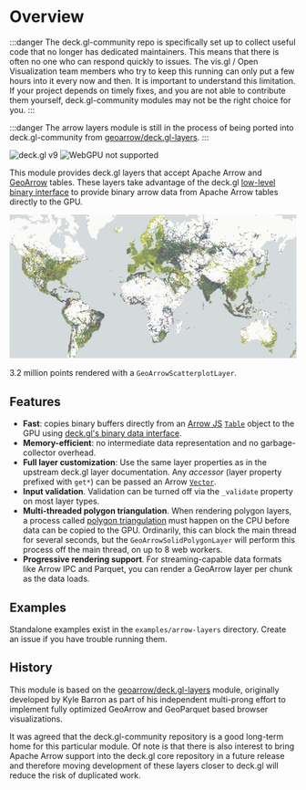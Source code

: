 # Overview

:::danger
The deck.gl-community repo is specifically set up to collect useful code that no longer has dedicated maintainers. This means that there is often no one who can respond quickly to issues. The vis.gl / Open Visualization team members who try to keep this running can only put a few hours into it every now and then. It is important to understand this limitation. If your project depends on timely fixes, and you are not able to contribute them yourself, deck.gl-community modules may not be the right choice for you.
:::

:::danger
The arrow layers module is still in the process of being ported into deck.gl-community from [geoarrow/deck.gl-layers](https://github.com/geoarrow/deck.gl-layers).
:::

![deck.gl v9](https://img.shields.io/badge/deck.gl-v9-green.svg?style=flat-square")
![WebGPU not supported](https://img.shields.io/badge/webgpu-no-red.svg?style=flat-square")

This module provides deck.gl layers that accept Apache Arrow and [GeoArrow](https://geoarrow.org) tables. 
These layers take advantage of the deck.gl [low-level binary interface](https://deck.gl/docs/developer-guide/performance#supply-attributes-directly) to provide binary arrow data from Apache Arrow tables directly to the GPU.

![arrow-layers example](./images/hero.jpg)
<p style={{textAlign:"center"}}>3.2 million points rendered with a <code>GeoArrowScatterplotLayer</code>.</p>

## Features

- **Fast**: copies binary buffers directly from an [Arrow JS](https://www.npmjs.com/package/apache-arrow) [`Table`](https://arrow.apache.org/docs/js/classes/Arrow_dom.Table.html) object to the GPU using [deck.gl's binary data interface](https://deck.gl/docs/developer-guide/performance#supply-attributes-directly).
- **Memory-efficient**: no intermediate data representation and no garbage-collector overhead.
- **Full layer customization**: Use the same layer properties as in the upstream deck.gl layer documentation. Any _accessor_ (layer property prefixed with `get*`) can be passed an Arrow [`Vector`](https://arrow.apache.org/docs/js/classes/Arrow_dom.Vector.html).
- **Input validation**. Validation can be turned off via the `_validate` property on most layer types.
- **Multi-threaded polygon triangulation**. When rendering polygon layers, a process called [polygon triangulation](https://en.wikipedia.org/wiki/Polygon_triangulation) must happen on the CPU before data can be copied to the GPU. Ordinarily, this can block the main thread for several seconds, but the `GeoArrowSolidPolygonLayer` will perform this process off the main thread, on up to 8 web workers.
- **Progressive rendering support**. For streaming-capable data formats like Arrow IPC and Parquet, you can render a GeoArrow layer per chunk as the data loads.

## Examples

Standalone examples exist in the `examples/arrow-layers` directory. Create an issue if you have trouble running them.

## History

This module is based on the [geoarrow/deck.gl-layers](https://github.com/geoarrow/deck.gl-layers) module, originally developed by Kyle Barron as part of his independent multi-prong effort to implement fully optimized GeoArrow and GeoParquet based browser visualizations. 

It was agreed that the deck.gl-community repository is a good long-term home for this particular module. Of note is that there is also interest to bring Apache Arrow support into the deck.gl core repository in a future release and therefore moving development of these layers closer to deck.gl will reduce the risk of duplicated work.

